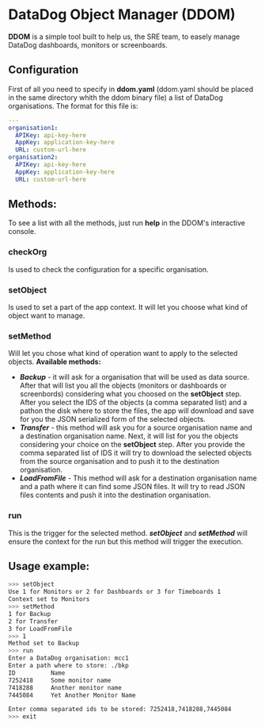 # DataDog Object Manager (DDOM)

**DDOM** is a simple tool built to help us, the SRE team, to easely manage DataDog dashboards, monitors or screenboards. 
## Configuration
First of all you need to specify in **ddom.yaml** (ddom.yaml should be placed in the same directory whith the ddom binary file) a list of DataDog organisations. The format for this file is:
```yaml
---
organisation1:
  APIKey: api-key-here
  AppKey: application-key-here
  URL: custom-url-here
organisation2:
  APIKey: api-key-here
  AppKey: application-key-here
  URL: custom-url-here
```

## Methods:
To see a list with all the methods, just run **help** in the DDOM's interactive console.
### checkOrg
Is used to check the configuration for a specific organisation.
### setObject
Is used to set a part of the app context. It will let you choose what kind of object want to manage.
### setMethod
Will let you chose what kind of operation want to apply to the selected objects.
**Available methods:**
* ***Backup*** - it will ask for a organisation that will be used as data source. After that will list you all the objects (monitors or dashboards or screenbords) considering what you choosed on the **setObject** step. After you select the IDS of the objects (a comma separated list) and a pathon the disk where to store the files, the app will download and save for you the JSON serialized form of the selected objects.
* ***Transfer*** - this method will ask you for a source organisation name and a destination organisation name. Next, it will list for you the objects considering your choice on the **setObject** step. After you provide the comma separated list of IDS it will try to download the selected objects from the source organisation and to push it to the destination organisation.
* ***LoadFromFile*** - This method will ask for a destination organisation name and a path where it can find some JSON files. It will try to read JSON files contents and push it into the destination organisation.

### run
This is the trigger for the selected method. ***setObject*** and ***setMethod*** will ensure the context for the run but this method will trigger the execution.

## Usage example:
```bash
>>> setObject
Use 1 for Monitors or 2 for Dashboards or 3 for Timeboards 1
Context set to Monitors
>>> setMethod
1 for Backup
2 for Transfer
3 for LoadFromFile
>>> 1
Method set to Backup
>>> run
Enter a DataDog organisation: mcc1
Enter a path where to store: ./bkp
ID          Name
7252418     Some monitor name
7418288     Another monitor name
7445084     Yet Another Monitor Name

Enter comma separated ids to be stored: 7252418,7418288,7445084
>>> exit
```

